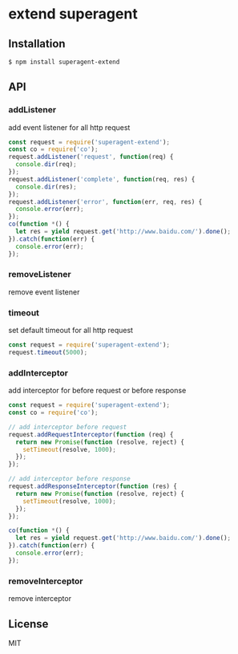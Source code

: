 # extend superagent

## Installation

```bash
$ npm install superagent-extend
```

## API

### addListener

add event listener for all http request

```js
const request = require('superagent-extend');
const co = require('co');
request.addListener('request', function(req) {
  console.dir(req);
});
request.addListener('complete', function(req, res) {
  console.dir(res);
});
request.addListener('error', function(err, req, res) {
  console.error(err);
});
co(function *() {
  let res = yield request.get('http://www.baidu.com/').done();
}).catch(function(err) {
  console.error(err);
});
```

### removeListener

remove event listener


### timeout

set default timeout for all http request

```js
const request = require('superagent-extend');
request.timeout(5000);
```


### addInterceptor

add interceptor for before request or before response


```js
const request = require('superagent-extend');
const co = require('co');

// add interceptor before request
request.addRequestInterceptor(function (req) {
  return new Promise(function (resolve, reject) {
    setTimeout(resolve, 1000);
  });
});

// add interceptor before response
request.addResponseInterceptor(function (res) {
  return new Promise(function (resolve, reject) {
    setTimeout(resolve, 1000);
  });
});

co(function *() {
  let res = yield request.get('http://www.baidu.com/').done();
}).catch(function(err) {
  console.error(err);
});
```


### removeInterceptor

remove interceptor


## License

MIT

